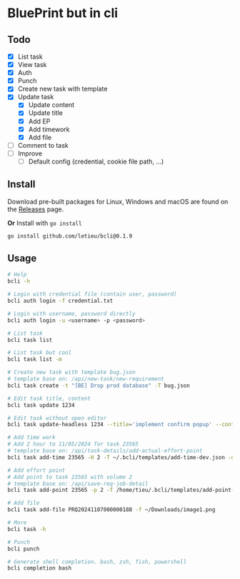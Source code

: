 # BluePrint but in cli

## Todo
- [x] List task
- [x] View task
- [x] Auth
- [x] Punch
- [x] Create new task with template
- [x] Update task
  - [x] Update content
  - [x] Update title
  - [x] Add EP
  - [x] Add timework
  - [x] Add file
- [ ] Comment to task
- [ ] Improve
  - [ ] Default config (credential, cookie file path, ...)

## Install

Download pre-built packages for Linux, Windows and macOS are found on the
[Releases](https://github.com/letieu/bcli/releases/) page.

**Or** Install with `go install`
```bash
go install github.com/letieu/bcli@0.1.9
```

## Usage
```bash
# Help
bcli -h

# Login with credential file (contain user, password)
bcli auth login -f credential.txt

# Login with username, password directly
bcli auth login -u <username> -p <password>

# List task
bcli task list

# List task but cool
bcli task list -m

# Create new task with template bug.json
# template base on: /api/new-task/new-requirement
bcli task create -t "[BE] Drop prod database" -T bug.json

# Edit task title, content
bcli task update 1234

# Edit task without open editor
bcli task update-headless 1234 --title='implement confirm popup' --content='update later'

# Add time work
# Add 2 hour to 11/05/2024 for task 23565
# template base on: /api/task-details/add-actual-effort-point
bcli task add-time 23565 -H 2 -T ~/.bcli/templates/add-time-dev.json -d 20241105

# Add effort point
# Add point to task 23565 with volume 2
# template base on: /api/save-req-job-detail
bcli task add-point 23565 -p 2 -T /home/tieu/.bcli/templates/add-point-dev.json

# Add file
bcli task add-file PRQ20241107000000188 -f ~/Downloads/image1.png

# More
bcli task -h

# Punch
bcli punch

# Generate shell completion. bash, zsh, fish, powershell
bcli completion bash
```
